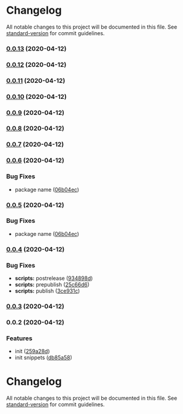 # Changelog

All notable changes to this project will be documented in this file. See [standard-version](https://github.com/conventional-changelog/standard-version) for commit guidelines.

### [0.0.13](https://github.com/hyphaene/vscode-extension/compare/v0.0.10...v0.0.13) (2020-04-12)

### [0.0.12](https://github.com/hyphaene/vscode-extension/compare/v0.0.10...v0.0.12) (2020-04-12)

### [0.0.11](https://github.com/hyphaene/vscode-extension/compare/v0.0.10...v0.0.11) (2020-04-12)

### [0.0.10](https://github.com/hyphaene/vscode-extension/compare/v0.0.9...v0.0.10) (2020-04-12)

### [0.0.9](https://github.com/hyphaene/vscode-extension/compare/v0.0.8...v0.0.9) (2020-04-12)

### [0.0.8](https://github.com/hyphaene/vscode-extension/compare/v0.0.7...v0.0.8) (2020-04-12)

### [0.0.7](https://github.com/hyphaene/vscode-extension/compare/v0.0.6...v0.0.7) (2020-04-12)

### [0.0.6](https://github.com/hyphaene/vscode-extension/compare/v0.0.4...v0.0.6) (2020-04-12)


### Bug Fixes

* package name ([06b04ec](https://github.com/hyphaene/vscode-extension/commit/06b04ecf2dc6561df0490ea9ad376aa3048e629e))

### [0.0.5](https://github.com/hyphaene/vscode-extension/compare/v0.0.4...v0.0.5) (2020-04-12)


### Bug Fixes

* package name ([06b04ec](https://github.com/hyphaene/vscode-extension/commit/06b04ecf2dc6561df0490ea9ad376aa3048e629e))

### [0.0.4](https://github.com/hyphaene/vscode-extension/compare/v0.0.3...v0.0.4) (2020-04-12)


### Bug Fixes

* **scripts:** postrelease ([934898d](https://github.com/hyphaene/vscode-extension/commit/934898d0d331496fec6576abca3f5e8e5b17c9c4))
* **scripts:** prepublish ([25c66d6](https://github.com/hyphaene/vscode-extension/commit/25c66d6209c4e8cd1c9e16c4e7f98ef33fd218f1))
* **scripts:** publish ([3ce931c](https://github.com/hyphaene/vscode-extension/commit/3ce931c593c8c8db5295f83f11d2575634455a87))

### [0.0.3](https://github.com/hyphaene/vscode-extension/compare/v0.0.2...v0.0.3) (2020-04-12)

### 0.0.2 (2020-04-12)


### Features

* init ([259a28d](https://github.com/hyphaene/vscode-extension/commit/259a28d8868793bc21d37985f7f02ae1fd38d625))
* init snippets ([db85a58](https://github.com/hyphaene/vscode-extension/commit/db85a58151b004f071b63d3b6c249e1975725bf3))

# Changelog

All notable changes to this project will be documented in this file. See [standard-version](https://github.com/conventional-changelog/standard-version) for commit guidelines.

